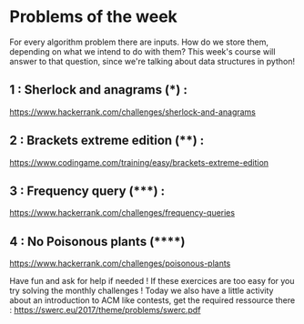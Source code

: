 # Problems of the week

For every algorithm problem there are inputs. How do we store them, depending on what we intend to do with them? This week's course will answer to that question, since we're talking about data structures in python!

## 1 : Sherlock and anagrams (\*) :
https://www.hackerrank.com/challenges/sherlock-and-anagrams

## 2 : Brackets extreme edition (\*\*) :
https://www.codingame.com/training/easy/brackets-extreme-edition

## 3 : Frequency query (\*\*\*) :
https://www.hackerrank.com/challenges/frequency-queries

## 4 : No Poisonous plants (\*\*\*\*)
https://www.hackerrank.com/challenges/poisonous-plants

Have fun and ask for help if needed !
If these exercices are too easy for you try solving the monthly challenges !
Today we also have a little activity about an introduction to ACM like contests, get the required ressource there : https://swerc.eu/2017/theme/problems/swerc.pdf

